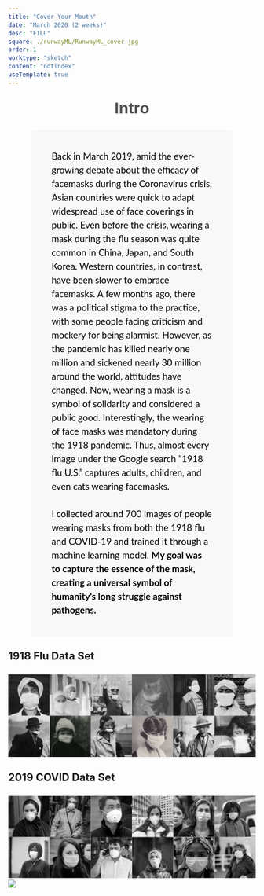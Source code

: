```yaml
---
title: "Cover Your Mouth"
date: "March 2020 (2 weeks)"
desc: "FILL"
square: ./runwayML/RunwayML_cover.jpg
order: 1
worktype: "sketch"
content: "notindex"
useTemplate: true
---
```


<style>
  .paragraph{
    color:black;
    font-family: 'Lato', sans-serif;
    font-size:14pt;
    width:70%;
    position:relative;
    margin:auto;
    margin-top:3%;
/*     margin-bottom:5%;*/
    line-height:1.5;
    text-align:center;

  }

.section{
    font-size:24pt;
    margin-top:5%;
    text-align: center;
/*    margin-left:var(--margin);*/
    font-family: masqualero, sans-serif;
    font-weight:700;
    color:#4f4f4f;
}

.intro{
    color:black;
    font-family: 'Lato', sans-serif;
    font-size:14pt;
    width:65%;
    position:relative;
/*    margin-top:3%;
    margin-left:5%;*/
    margin:auto;
    line-height:1.5;
    background-color:#F8F8F8;
    padding:8%;
    margin-bottom:5%;
    margin-top:5%;
}
.subtitle{
  /*  margin-top:10%;*/
    font-size:16pt;
    margin-left:var(--margin);
    margin:auto;
    font-weight:bold;
/*    text-align: center;*/
    margin-top:5%;
    margin-bottom:5%;
}

</style>


<!-- does not work for live data -->
 <!--  <iframe src="https://editor.p5js.org/ebremner/embed/MjUTtuxSj"width="640" height="480" ></iframe> -->
<div class = "section"> Intro </div>
<div class = "intro">
  Back in March 2019, amid the ever-growing debate about the efficacy of facemasks during the Coronavirus crisis, Asian countries were quick to adapt widespread use of face coverings in public. Even before the crisis, wearing a mask during the flu season was quite common in China, Japan, and South Korea. Western countries, in contrast, have been slower to embrace facemasks. A few months ago, there was a political stigma to the practice, with some people facing criticism and mockery for being alarmist.  However, as the pandemic has killed nearly one million and sickened nearly 30 million around the world, attitudes have changed. Now, wearing a mask is a symbol of solidarity and considered a public good. Interestingly, the wearing of face masks was mandatory during the 1918 pandemic. Thus, almost every image under the Google search “1918 flu U.S.” captures adults, children, and even cats wearing facemasks. <br></br><!-- <br></br> -->
  I collected around 700 images of people wearing masks from both the 1918 flu and COVID-19 and trained it through a machine learning model. <b >  My goal was to capture the essence of the mask, creating a universal symbol of humanity's long struggle against pathogens. </b>
</div>
<div class= "subtitle"> 1918 Flu Data Set </div>
<img src = "./runwayML/1918Grid.png" > 
<div class= "subtitle"> 2019 COVID Data Set </div>
<img src = "./runwayML/2019Grid.png" > 
<img src = "./runwayML/grid.png" > 
